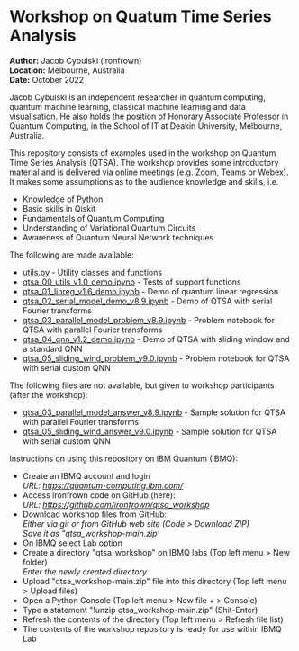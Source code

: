# Workshop on Quatum Time Series Analysis
**Author:** Jacob Cybulski (ironfrown)<br/>
**Location:** Melbourne, Australia<br/>
**Date:** October 2022

Jacob Cybulski is an independent researcher in quantum computing, quantum machine learning, classical machine learning and data visualisation. He also holds the position of Honorary Associate Professor in Quantum Computing, in the School of IT at Deakin University, Melbourne, Australia.

This repository consists of examples used in the workshop on Quantum Time Series Analysis (QTSA). The workshop provides some introductory material and is delivered via online meetings (e.g. Zoom, Teams or Webex). It makes some assumptions as to the audience knowledge and skills, i.e.

- Knowledge of Python
- Basic skills in Qiskit
- Fundamentals of Quantum Computing
- Understanding of Variational Quantum Circuits
- Awareness of Quantum Neural Network techniques

The following are made available:

- [utils.py](./utils.py) - Utility classes and functions
- [qtsa_00_utils_v1.0_demo.ipynb](./qtsa_00_utils_v1.0_demo.ipynb) - Tests of support functions
- [qtsa_01_linreg_v1.6_demo.ipynb](./qtsa_01_linreg_v1.6_demo.ipynb) - Demo of quantum linear regression
- [qtsa_02_serial_model_demo_v8.9.ipynb](./qtsa_02_serial_model_demo_v8.9.ipynb) - Demo of QTSA with serial Fourier transforms
- [qtsa_03_parallel_model_problem_v8.9.ipynb](./qtsa_03_parallel_model_problem_v8.9.ipynb) - Problem notebook for QTSA with parallel Fourier transforms
- [qtsa_04_qnn_v1.2_demo.ipynb](./qtsa_04_qnn_v1.2_demo.ipynb) - Demo of QTSA with sliding window and a standard QNN
- [qtsa_05_sliding_wind_problem_v9.0.ipynb](./qtsa_05_sliding_wind_problem_v9.0.ipynb) - Problem notebook for QTSA with serial custom QNN

The following files are not available, but given to workshop participants (after the workshop):

- [qtsa_03_parallel_model_answer_v8.9.ipynb](./qtsa_03_parallel_model_answer_v8.9.ipynb) - Sample solution for QTSA with parallel Fourier transforms
- [qtsa_05_sliding_wind_answer_v9.0.ipynb](./qtsa_05_sliding_wind_answer_v9.0.ipynb) - Sample solution for QTSA with serial custom QNN

Instructions on using this repository on IBM Quantum (IBMQ):

- Create an IBMQ account and login<br/>
   *URL: https://quantum-computing.ibm.com/*
- Access ironfrown code on GitHub (here):<br/>
   *URL: https://github.com/ironfrown/qtsa_workshop*
- Download workshop files from GitHub:<br/>
   *Either via *git* or from *GitHub* web site (Code > Download ZIP)*<br/>
   *Save it as "qtsa_workshop-main.zip'* 
- On IBMQ select Lab option
- Create a directory "qtsa_workshop" on IBMQ labs (Top left menu > New folder)<br/>
   *Enter the newly created directory*
- Upload "qtsa_workshop-main.zip" file into this directory (Top left menu > Upload files)
- Open a Python Console (Top left menu > New file + > Console)
- Type a statement "!unzip qtsa_workshop-main.zip" (Shit-Enter)
- Refresh the contents of the directory (Top left menu > Refresh file list)
- The contents of the workshop repository is ready for use within IBMQ Lab
